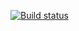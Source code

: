 [![Build status](https://ci.appveyor.com/api/projects/status/ubkq7618t09p7am6/branch/main?svg=true)](https://ci.appveyor.com/project/Zicio/mockings/branch/main)